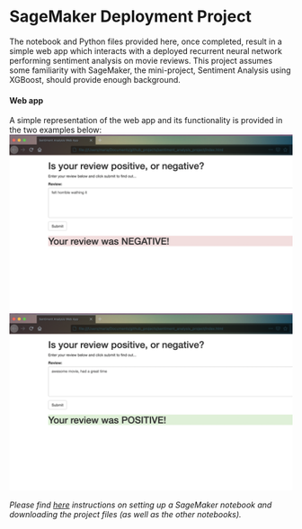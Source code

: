 # SageMaker Deployment Project

The notebook and Python files provided here, once completed, result in a simple web app which interacts with a deployed recurrent neural network performing sentiment analysis on movie reviews. This project assumes some familiarity with SageMaker, the mini-project, Sentiment Analysis using XGBoost, should provide enough background.

#### Web app

A simple representation of the web app and its functionality is provided in the two examples below:
![negative review](negative_review.png)
![positive review](positive_review.png)

*Please find [here](https://github.com/udacity/sagemaker-deployment/tree/master/README.md) instructions on setting up a SageMaker notebook and downloading the project files (as well as the other notebooks).*
